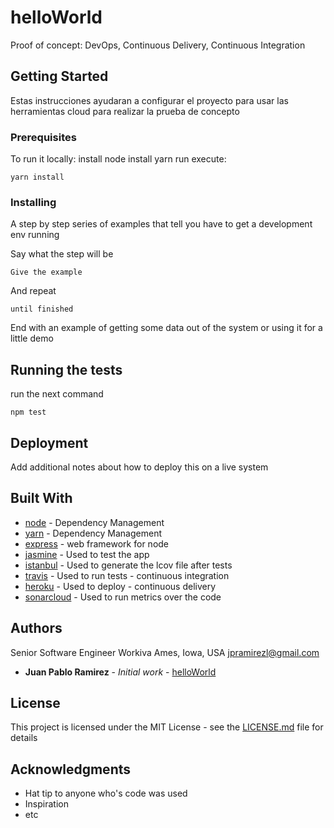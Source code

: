 
# helloWorld

Proof of concept: DevOps, Continuous Delivery, Continuous Integration

## Getting Started

Estas instrucciones ayudaran a configurar el proyecto para usar las herramientas cloud
para realizar la prueba de concepto

### Prerequisites

To run it locally:
install node
install yarn
run 
execute:
```
yarn install
```

### Installing

A step by step series of examples that tell you have to get a development env running

Say what the step will be

```
Give the example
```

And repeat

```
until finished
```

End with an example of getting some data out of the system or using it for a little demo

## Running the tests

run the next command

```
npm test
```

## Deployment

Add additional notes about how to deploy this on a live system

## Built With

* [node](https://nodejs.org/) - Dependency Management
* [yarn](https://yarnpkg.com//) - Dependency Management
* [express](https://expressjs.com/) - web framework for node
* [jasmine](https://jasmine.github.io/) - Used to test the app
* [istanbul](https://github.com/gotwarlost/istanbul) - Used to generate the lcov file after tests
* [travis](https://travis-ci.org/) - Used to run tests - continuous integration
* [heroku](https://www.heroku.com/) - Used to deploy - continuous delivery
* [sonarcloud](https://sonarcloud.io/) - Used to run metrics over the code

## Authors


Senior Software Engineer
Workiva
Ames, Iowa, USA
jpramirezl@gmail.com
* **Juan Pablo Ramirez** - *Initial work* - [helloWorld](https://github.com/jpramirezl/helloWorld)


## License

This project is licensed under the MIT License - see the [LICENSE.md](LICENSE.md) file for details

## Acknowledgments

* Hat tip to anyone who's code was used
* Inspiration
* etc
